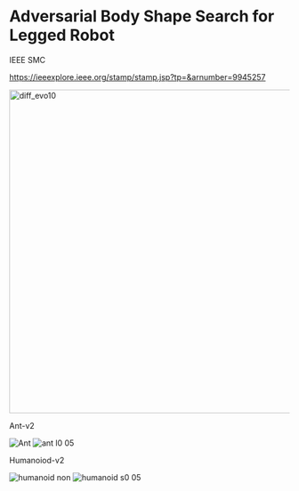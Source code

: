 # Adversarial Body Shape Search for Legged Robot

IEEE SMC

https://ieeexplore.ieee.org/stamp/stamp.jsp?tp=&arnumber=9945257

<img width="582" alt="diff_evo10" src="https://user-images.githubusercontent.com/109128805/216598893-ab768ab7-3548-450b-9887-6290fb8b1f3f.png">



Ant-v2

![Ant](https://user-images.githubusercontent.com/109128805/216598246-e05b8ebc-8d74-40e8-b665-191bab303332.gif)
![ant l0 05](https://user-images.githubusercontent.com/109128805/216598262-fe851c87-0701-4910-ac44-d212a656cf17.gif)


Humanoiod-v2

![humanoid non](https://user-images.githubusercontent.com/109128805/216598294-205fc0fa-a8b2-4120-aaac-d585c2c8f7b6.gif)
![humanoid s0 05](https://user-images.githubusercontent.com/109128805/216598312-e457c2fa-5d02-4472-aec9-285512f2d4d9.gif)

